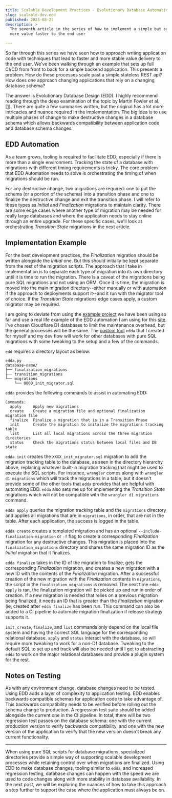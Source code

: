 ```yaml
---
title: Scalable Development Practices - Evolutionary Database Automation
slug: scalable-dev-edd
published: 2023-08-27
description: >
  The seventh article in the series of how to implement a simple but scalable solution to delivering
  more value faster to the end user

---
```


So far through this series we have seen how to approach writing application code with techniques that lead to faster
and more stable value delivery to the end user. We've been walking through an example that sets up full CI/CD from front
to back for a simple backend application. This presents a problem. How do these processes scale past a simple stateless 
REST api? How does one approach changing applications that rely on a changing database schema?

The answer is Evolutionary Database Design (EDD). I highly recommend reading through the deep examination of the topic by
Martin Fowler et al. [[1](https://martinfowler.com/articles/evodb.html)]. There are quite a few summaries written, but
the original has a lot more intricacies and nuance required in the implementation. The big idea is to use multiple phases of
change to make destructive changes in a database schema which allows backwards compatibility between application code
and database schema changes.


## EDD Automation

As a team grows, tooling is required to facilitate EDD; especially if there is more than a single environment. Tracking
the state of a database with migrations with different timing requirements is tricky. The core problem that EDD
Automation needs to solve is orchestrating the timing of when migrations should be run.

For any destructive change, two migrations are required: one to put the schema (or a portion of the schema) into a 
transition phase and one to finalize the destructive change and exit the transition phase. I will refer to these types
as _Initial_ and _Finalization_ migrations to maintain clarity. There are some edge cases where another type of
migration may be needed for really large databases and where the application needs to stay online through an entire
upgrade. For these specific cases, we'll look at orchestrating _Transition State_ migrations in the next article.


## Implementation Example

For the best development practices, the _Finalization_ migration should be written alongside the _Initial_ one. But this
should initially be kept separate from the rest of the migration scripts. The approach that I take in implementation is
to separate each type of migration into its own directory until it is time to run the migration. There is a caveat of
the migrations being pure SQL migrations and not using an ORM. Once it is time, the migration is moved into the main
migration directory--either manually or with automation if the approach to deployments support it--and it run with the
migrator tool of choice. If the _Transition State_ migrations edge cases apply, a custom migrator may be required.

I am going to deviate from using the [example project](https://github.com/joseph-flinn/scalable-dev-practices-example)
we have been using so far and use a real life example of the EDD automation I am using for this
[site](https://github.com/joseph-flinn/site). I've chosen Cloudflare D1 databases to limit the maintenance overhead, but
the general processes will be the same. The [custom tool](https://github.com/joseph-flinn/site/blob/main/data/databases/edda.py)
`edda` that I created for myself and my dev flow will work for other databases with pure SQL migrations with some
tweaking to the setup and a few of the commands.

`edd` requires a directory layout as below:

```
edda.py
database-name/
├── finalization_migrations
├── transition_migrations
└── migrations
    └── 0000_init_migrator.sql

```


`edda` provides the following commands to assist in automating EDD:

```
Commands:
  apply     Apply new migrations
  create    Create a migration file and optional finalization migration file
  finalize  Finalize a migration that is in a Transition Phase
  init      Create the migration to initalize the migrations tracking table
  list      List all local migrations across the three migration directories
  status    Check the migrations status between local files and DB state
```

`edda init` creates the `XXXX_init_migrator.sql` migration to add the migration tracking table to the database, as seen
in the directory hierarchy above, replacing whatever built-in migration tracking that might be used to execute the SQL
scripts. For instance, `wrangler` comes along with `wrangler d1 migrations` which will track the migrations in a table,
but it doesn't provide some of the other tools that `edda` provides that are helpful with automating EDD. `edda` also
sets me up for implementing the _Transition State_ migrations which will not be compatible with the `wrangler d1
migrations` command. 

`edda apply` queries the migration tracking table and the `migrations` directory and applies all migrations that are in
`migrations`, in order, that are not in the table. After each application, the success is logged in the table.

`edda create` creates a templated migration and has an optional `--include-finalization-migration` or `-f` flag to
create a corresponding _Finalization_ migration for any destructive changes. This migration is placed into the
`finalization_migrations` directory and shares the same migration ID as the _Initial_ migration that it finalizes.

`edda finalize` takes in the ID of the migration to finalize, gets the corresponding _Finalization_ migration, and
creates a new migration with a new ID with the contents of the _Finalization_ migration. After a successful creation of
the new migration with the _Finalization_ contents in `migrations`, the script in the `finalization_migrations` is
removed. The next time `edda apply` is ran, the finalization migration will be picked up and run in order of creation.
If a new migration is needed that relies on a previous migration being finalized, it needs an ID that is greater than
the _Finalization_ migration (ie, created after `edda finalize` has been run. This command can also be added to a CI
pipeline to automate migration finalization if release strategy supports it.

`init`, `create`, `finalize`, and `list` commands only depend on the local file system and having the correct SQL
language for the corresponding relational database. `apply` and `status` interact with the database, so will require
more tweaking to work for a non-D1 database. Tweaking to the default SQL to set up and track will also be needed until I
get to abstracting `edda` to work on the major relational databases and provide a plugin system for the rest.


## Notes on Testing

As with any environment change, database changes need to be tested. Using EDD adds a layer of complexity to application
testing. EDD enables backwards compatible schemas for application code to take advantage of. This backwards
compatibility needs to be verified before rolling out the schema change to production. A regression test suite should be
added alongside the current one in the CI pipeline. In total, there will be two regression test passes on the database
schema: one with the current production version to verify backwards compatibility, and one with the new version of the
application to verify that the new version doesn't break any current functionality.

---

When using pure SQL scripts for database migrations, specialized directories provide a simple way of supporting scalable
development processes while retaining control over when migrations are finalized. Using EDD to make database changes,
tooling similar to `edda`, and increased regression testing, database changes can happen with the speed we are used to
code changes along with more stability in database availability. In the next post, we will be exploring the nuances of
how to take this approach a step further to support the case where the application must always be on.
